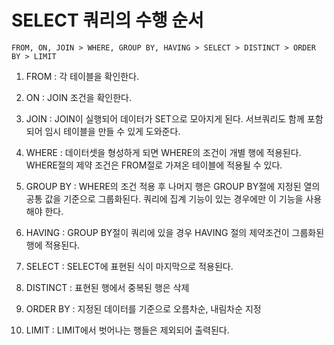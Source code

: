 # SELECT 쿼리의 수행 순서
````
FROM, ON, JOIN > WHERE, GROUP BY, HAVING > SELECT > DISTINCT > ORDER BY > LIMIT
````

1. FROM : 각 테이블을 확인한다.

2. ON : JOIN 조건을 확인한다.

3. JOIN : JOIN이 실행되어 데이터가 SET으로 모아지게 된다. 서브쿼리도 함께 포함되어 임시 테이블을 만들 수 있게 도와준다.

2. WHERE : 데이터셋을 형성하게 되면 WHERE의 조건이 개별 행에 적용된다. WHERE절의 제약 조건은 FROM절로 가져온 테이블에 적용될 수 있다.

3. GROUP BY : WHERE의 조건 적용 후 나머지 행은 GROUP BY절에 지정된 열의 공통 값을 기준으로 그룹화된다. 쿼리에 집계 기능이 있는 경우에만 이 기능을 사용해야 한다.

4. HAVING : GROUP BY절이 쿼리에 있을 경우 HAVING 절의 제약조건이 그룹화된 행에 적용된다.

5. SELECT : SELECT에 표현된 식이 마지막으로 적용된다.

6. DISTINCT : 표현된 행에서 중복된 행은 삭제

7. ORDER BY : 지정된 데이터를 기준으로 오름차순, 내림차순 지정

8. LIMIT : LIMIT에서 벗어나는 행들은 제외되어 출력된다.